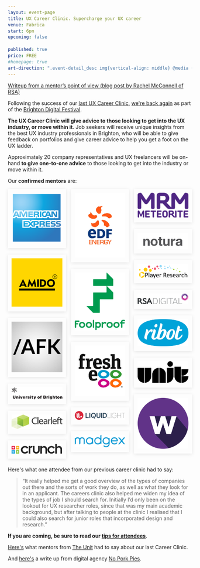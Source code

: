 ```yaml
---
layout: event-page  
title: UX Career Clinic. Supercharge your UX career
venue: Fabrica
start: 6pm
upcoming: false 

published: true
price: FREE
#homepage: true
art-direction: ".event-detail_desc img{vertical-align: middle} @media (max-width: 64rem) {.event-detail_desc img{width: 20%;} .event-detail_desc img[src*=wide]{width: 40%}} @media (min-width: 65rem) {.event-detail_desc img{width: 10%;} .event-detail_desc img[src*=wide]{width: 20%}} blockquote {line-height: 1.75; margin: 0; font-style: italic; font-size: 1rem}"
---
```



<style>
  .cols {
    -moz-column-count: 3;
    -webkit-column-count: 3;
    column-count: 3;  
  }
  .cols a {
    display: block;
    margin-bottom: 18px;
    padding: 10px; 
    box-shadow: 0 2px 10px rgba(0,0,0,0.1);
  }
  hr {
    margin: 1.5em 0; 
  }
</style>


[Writeup from a mentor’s point of view (blog post by Rachel McConnell of RSA)](https://rsa.digital/2016/11/21/rsa-digital-goes-to-ux-brighton-career-clinic/ )

Following the success of our [last UX Career Clinic](http://www.nppdigital.com/blog/user-experience/ux-brighton-career-clinic-2014/), [we're back again](http://brightondigitalfestival.co.uk/event/ux-career-clinic-supercharge-ux-career/) as part of the [Brighton Digital Festival](http://brightondigitalfestival.co.uk/).

<strong>The UX Career Clinic will give advice to those looking to get into the UX industry, or move within it</strong>. Job seekers will receive unique insights from the best UX industry professionals in Brighton, who will be able to give feedback on portfolios and give career advice to help you get a foot on the UX ladder.

Approximately 20 company representatives and UX freelancers will be on-hand <strong>to give one-to-one advice</strong> to those looking to get into the industry or move within it.

Our <strong>confirmed mentors</strong> are:

<p class="cols mv3"><a href="https://www.americanexpress.com/uk/"><img src="../assets/2016-careers-clinic/amex.svg" alt="Amex"></a>
<a href="http://www.amido.com/"><img src="../assets/2016-careers-clinic/amido.png" alt="Amido"></a>
<a href="http://byandyparker.com/"><img src="../assets/2016-careers-clinic/andy.parker.jpg" alt="Andy Parker"></a>
<a href="https://www.brighton.ac.uk"><img src="../assets/2016-careers-clinic/uob.wide.svg" alt="University of Brighton"></a>
<a href="http://clearleft.com"><img src="../assets/2016-careers-clinic/clearleft.wide.svg" alt="Clearleft"></a>
<a href="https://www.crunch.co.uk/"><img src="../assets/2016-careers-clinic/crunch.wide.svg" alt="Crunch"></a>
<a href="http://edfenergy.com"><img src="../assets/2016-careers-clinic/edf.jpg" alt="EDF"></a>
<a href="http://www.foolproof.co.uk/"><img src="../assets/2016-careers-clinic/foolproof.svg" alt="Foolproof"></a>
<a href="http://www.freshegg.co.uk/"><img src="../assets/2016-careers-clinic/fresh_egg.jpg" alt="Fresh Egg"></a>
<a href="https://www.liquidlight.co.uk/"><img src="../assets/2016-careers-clinic/liquid_light.wide.svg" alt="Liquid Light"></a>
<a href="http://www.madgex.com/"><img src="../assets/2016-careers-clinic/madgex.wide.svg" alt="Madgex"></a>
<a href="http://www.mrm-meteorite.com/"><img src="../assets/2016-careers-clinic/mrm.svg" alt="MRM Meteorite"></a>
<a href="http://notura.com/"><img src="../assets/2016-careers-clinic/notura.wide.png" alt="Sjors Timmer"></a>
<a href="http://www.playerresearch.com/"><img src="../assets/2016-careers-clinic/player_research.wide.png" alt="Player Research"></a>
<a href="https://rsa.digital/"><img src="../assets/2016-careers-clinic/rsa_digital.wide.svg" alt="RSA Digital"></a>
<a href="http://ribot.co.uk"><img src="../assets/2016-careers-clinic/ribot.svg" alt="Ribot"></a>
<a href="http://www.theunit.co.uk/"><img src="../assets/2016-careers-clinic/the_unit.svg" alt="The Unit"></a>
<a href="http://www.webcredible.com/"><img src="../assets/2016-careers-clinic/webcredible.png" alt="Webcredible"></a></p>


Here's what one attendee from our previous career clinic had to say:

<blockquote>&ldquo;It really helped me get a good overview of the types of companies out there and the sorts of work they do, as well as what they look for in an applicant. The careers clinic also helped me widen my idea of the types of job I should search for. Initially I’d only been on the lookout for UX researcher roles, since that was my main academic background, but after talking to people at the clinic I realised that I could also search for junior roles that incorporated design and research.&rdquo;</blockquote>

<strong>If you are coming, be sure to read our [tips for attendees](/careers-clinic-2016-attendees-guide)</strong>.

[Here's](http://www.theunit.co.uk/our-thinking/2015/portfolio-clinic-at-ux-brighton) what mentors from [The Unit](http://www.theunit.co.uk) had to say about our last Career Clinic.

And [here's](http://www.nppdigital.com/blog/user-experience/ux-brighton-career-clinic-2014/) a write up from digital agency [No Pork Pies](http://www.noporkpies.com/).


